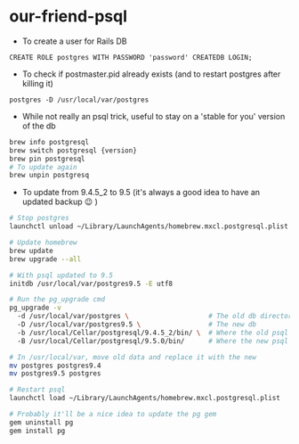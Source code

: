 # our-friend-psql
* To create a user for Rails DB

```
CREATE ROLE postgres WITH PASSWORD 'password' CREATEDB LOGIN;
```

* To check if postmaster.pid already exists (and to restart postgres after killing it)

```
postgres -D /usr/local/var/postgres
```

* While not really an psql trick, useful to stay on a 'stable for you' version of the db
```bash
brew info postgresql
brew switch postgresql {version}
brew pin postgresql
# To update again
brew unpin postgresq
```

* To update from 9.4.5_2 to 9.5 (it's always a good idea to have an updated backup :wink: )
```bash
# Stop postgres
launchctl unload ~/Library/LaunchAgents/homebrew.mxcl.postgresql.plist

# Update homebrew
brew update
brew upgrade --all

# With psql updated to 9.5
initdb /usr/local/var/postgres9.5 -E utf8

# Run the pg_upgrade cmd
pg_upgrade -v
  -d /usr/local/var/postgres \                    # The old db directory
  -D /usr/local/var/postgres9.5 \                 # The new db
  -b /usr/local/Cellar/postgresql/9.4.5_2/bin/ \  # Where the old psql version is
  -B /usr/local/Cellar/postgresql/9.5.0/bin/      # Where the new psql version is

# In /usr/local/var, move old data and replace it with the new
mv postgres postgres9.4
mv postgres9.5 postgres

# Restart psql
launchctl load ~/Library/LaunchAgents/homebrew.mxcl.postgresql.plist

# Probably it'll be a nice idea to update the pg gem
gem uninstall pg
gem install pg
```
